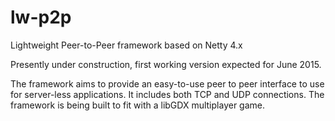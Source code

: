 # lw-p2p
Lightweight Peer-to-Peer framework based on Netty 4.x

Presently under construction, first working version expected for June 2015.

The framework aims to provide an easy-to-use peer to peer interface to use for server-less applications. It includes both TCP
and UDP connections. The framework is being built to fit with a libGDX multiplayer game.
